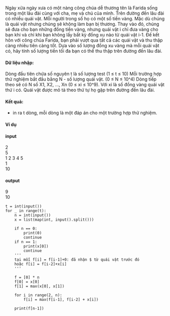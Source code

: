 Ngày xửa ngày xưa có một nàng công chúa dễ thương tên là Farida sống trong một lâu đài cùng với cha, mẹ và chú của mình. Trên đường đến lâu đài có nhiều quái vật. Mỗi người trong số họ có một số tiền vàng. Mặc dù chúng là quái vật nhưng chúng sẽ không làm bạn bị thương. Thay vào đó, chúng sẽ đưa cho bạn những đồng tiền vàng, nhưng quái vật i chỉ đưa vàng cho bạn khi và chỉ khi bạn không lấy bất kỳ đồng xu nào từ quái vật i-1. Đế kết hôn với công chúa Farida, bạn phải vượt qua tất cả các quái vật và thu thập càng nhiêu tiên càng tốt. Dựa vào số lượng đồng xu vàng mà mỗi quái vật có, hãy tính số lượng tiền tối đa bạn có thể thu thập trên đường đến lâu đài.

#### Dữ liệu nhập:
  Dòng đầu tiên chứa số nguyên t là số lượng test (1 ≤ t ≤ 10)
  Mỗi trường hợp thử nghiệm bắt đầu bằng N - số lượng quái vật. (0 ≤ N ≤ 10^4)
  Dòng tiếp theo sẽ có N số X1, X2, ..., Xn (0 ≤ xi ≤ 10^9). Với xi là số đồng vàng quái vật thứ i có. Quái vật được mô tả theo thứ tự họ gặp trên đường đến lâu đài.

#### Kết quả:
  - in ra t dòng, mỗi dòng là một đáp án cho một trường hợp thử nghiệm.  
#### Ví dụ
#### input 
2  
5  
1 2 3 4 5  
1  
10  

#### output  
9  
10  
```
t = int(input())
for _ in range(t):
    n = int(input())
    x = list(map(int, input().split()))
    
    if n == 0:
        print(0)
        continue
    if n == 1:
        print(x[0])
        continue
    '''
    tại mỗi f[i] = f[i-1]+0: đã nhận $ từ quái vật trước đó 
    hoặc f[i] = f[i-2]+x[i]
    '''
    
    f = [0] * n
    f[0] = x[0]
    f[1] = max(x[0], x[1])

    for i in range(2, n):
        f[i] = max(f[i-1], f[i-2] + x[i])
    
    print(f[n-1])
```
